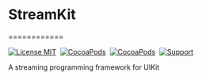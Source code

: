 # StreamKit
============

[![License MIT](https://img.shields.io/badge/license-MIT-green.svg?style=flat)](https://raw.githubusercontent.com/godL/StreamKit/master/LICENSE)&nbsp;
[![CocoaPods](http://img.shields.io/cocoapods/v/StreamKit.svg?style=flat)](http://cocoapods.org/?q=StreamKit)&nbsp;
[![CocoaPods](http://img.shields.io/cocoapods/p/StreamKit.svg?style=flat)](http://cocoapods.org/?q=StreamKit)&nbsp;
[![Support](https://img.shields.io/badge/support-iOS%206%2B%20-blue.svg?style=flat)](https://www.apple.com/nl/ios/)&nbsp;

A streaming programming framework for UIKit
